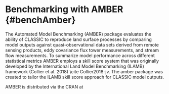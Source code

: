 # Benchmarking with AMBER {#benchAmber}

The Automated Model Benchmarking (AMBER) package evaluates the ability of CLASSIC to reproduce land surface processes by comparing model outputs against quasi-observational data sets derived from remote sensing products, eddy covariance flux tower measurements, and stream flow measurements. To summarize model performance across different statistical metrics AMBER employs a skill score system that was originally developed by the International Land Model Benchmarking (ILAMB) framework (Collier et al. 2018) \cite Collier2018-jv. The amber package was created to tailor the ILAMB skill score approach for CLASSIC model outputs.

AMBER is distributed via the CRAN at 

